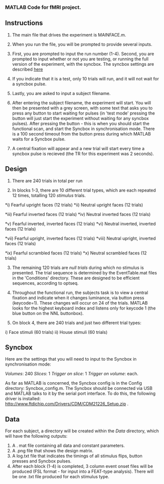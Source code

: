 ### MATLAB Code for fMRI project.

## Instructions

1. The main file that drives the experiment is MAINFACE.m.

2. When you run the file, you will be prompted to provide several inputs.

3. First, you are prompted to input the run number (1-4). Second, you are prompted to input whether or not you are testing, or running the full version of the experiment, with the syncbox. The syncbox settings are described [here](#Syncbox)

4. If you indicate that it is a test, only 10 trials will run, and it will not wait for a syncbox pulse.

5. Lastly, you are asked to input a subject filename.

6. After entering the subject filename, the experiment will start. You will then be presented with a grey screen, with some text that asks you to press any button to start waiting for pulses (in 'test mode' pressing the button will just start the experiment without waiting for any syncbox pulses). After pressing the button - this is when you should start the functional scan, and start the Syncbox in synchronisation mode. There is a 100 second timeout from the button press during which MATLAB waits for a Syncbox pulse. 

7. A central fixation will appear and a new trial will start every time a syncbox pulse is recieved (the TR for this experiment was 2 seconds).

## Design

1. There are 240 trials in total per run


2. In blocks 1-3, there are 10 different trial types, which are each repeated 12 times, totalling 120 *stimulus* trials.

*i) Fearful upright faces (12 trials)
*ii) Neutral upright faces (12 trials)

*iii) Fearful inverted faces (12 trials)
*iv) Neutral inverted faces (12 trials)

*v) Fearful inverted, inverted faces (12 trials)
*vi) Neutral inverted, inverted faces (12 trials)

*vii) Fearful upright, inverted faces (12 trials)
*viii) Neutral upright, inverted faces (12 trials)

*ix) Fearful scrambled faces (12 trials)
*x) Neutral scrambled faces (12 trials)

3. The remaining 120 trials are *null trials* during which no stimulus is presented. The trial sequence is determined by the EventTable.mat files in the 'Conditions' directory. These are designed to be efficient sequences, according to optseq.

4. Throughout the functional run, the subjects task is to view a central fixation and indicate when it changes luminance, via button press (keycode=1). These changes will occur on 24 of the trials. MATLAB looks for the highest keyboard index and listens only for keycode 1 (the blue button on the NNL buttonbox).

5. On block 4, there are 240 trials and just two different trial types:

i) Face stimuli (60 trials)
ii) House stimuli (60 trials)


<a id='Syncbox'></a>
## Syncbox

Here are the settings that you will need to input to the Syncbox in synchronisation mode:

*Volumes*: 240
*Slices*: 1
*Trigger on slice*: 1
*Trigger on volume*: each.

As far as MATLAB is concerned, the Syncbox config is in the Config directory: Syncbox_config.m. The Syncbox should be connected via USB and MATLAB talks to it by the serial port interface. To do this, the following driver is installed: http://www.ftdichip.com/Drivers/CDM/CDM21226_Setup.zip . 

## Data
For each subject, a directory will be created within the *Data* directory, which will have the following outputs:

1) A . mat file containing all data and constant parameters.
2) A .png file that shows the design matrix.
3) A log.txt file that indicates the timings of all stimulus flips, button presses and Syncbox pulses.
4) After each block (1-4) is completed, 3 column event onset files will be produced (FSL format - for input into a FEAT-type analysis). There will be one .txt file produced for each stimulus type.  


